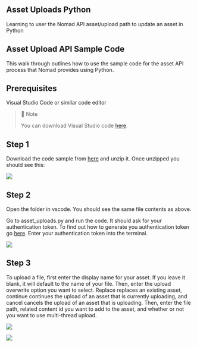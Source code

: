 ## Asset Uploads Python
Learning to user the Nomad API asset/upload path to update an asset in Python

## Asset Upload API Sample Code

This walk through outlines how to use the sample code for the asset API process that Nomad provides using Python.

## Prerequisites

Visual Studio Code or similar code editor

> 📘 Note
> 
> You can download Visual Studio code [here](https://code.visualstudio.com/).

## Step 1

Download the code sample from [here](https://download-directory.github.io/?url=https://github.com/Nomad-Media/samples/tree/main/nomad-samples/python/asset_upload) and unzip it. Once unzipped you should see this:

![](https://files.readme.io/d64022a-image.png)

## Step 2

Open the folder in vscode. You should see the same file contents as above.

Go to asset_uploads.py and run the code. It should ask for your authentication token. To find out how to generate you authentication token go [here](https://github.com/Nomad-Media/samples/blob/main/nomad-samples/js/account-authenticaton/Readme.md). Enter your authentication token into the terminal.

![](https://files.readme.io/714f754-image.png)

## Step 3

To upload a file, first enter the display name for your asset. If you leave it blank, it will default to the name of your file. Then, enter the upload overwrite option you want to select. Replace replaces an existing asset, continue continues the upload of an asset that is currently uploading, and cancel cancels the upload of an asset that is uploading. Then, enter the file path, related content id you want to add to the asset, and whether or not you want to use multi-thread upload.

![](https://files.readme.io/5c0eb7b-image.png)

![](https://files.readme.io/d66f35c-image.png)
